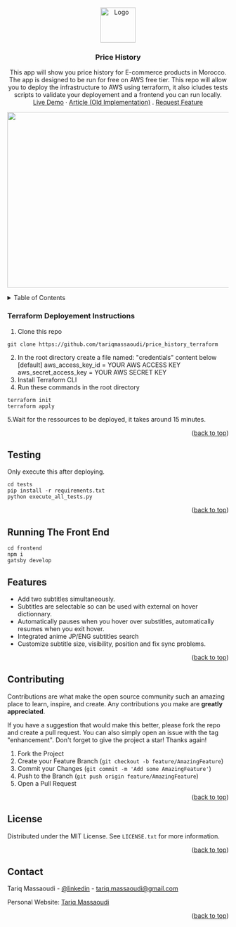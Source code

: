 
<a name="readme-top"></a>



<!-- PROJECT LOGO -->
<br />
<div align="center">
    <img src="https://user-images.githubusercontent.com/52799665/228613935-3e22aa58-bb38-4feb-8592-11f67e3715c4.png" alt="Logo" width="80" height="80">

  <h3 align="center">Price History</h3>


  <p align="center">
    This app will show you price history for E-commerce products in Morocco. The app is designed to be run for free on AWS free tier. This repo will allow you to deploy the infrastructure to AWS using terraform, it also icludes tests scripts to validate your deployement and a frontend you can run locally. 
    <br />
    <a href="https://www.tariqmassaoudi.com/jumiaapp/">Live Demo</a>
    ·
     <a href="https://www.tariqmassaoudi.com/jumia-price-comparator/">Article (Old Implementation)</a>
    .
    <a href="https://github.com/tariqmassaoudi/two-subs/issues">Request Feature</a>
  </p>

</div>
<div><p align="center">
<img  src="https://user-images.githubusercontent.com/52799665/228614596-5ebedbd3-b1a1-403c-b494-378ee25e4f20.png" width="600" height="400">
</p>
    </div>


<!-- TABLE OF CONTENTS -->
<details>
  <summary>Table of Contents</summary>
  <ol>
    <li><a href="#terraform-deployement-instructions">Terraform Deployement Instructions</a></li>
     <li><a href="#testing">Testing</a></li>
     <li><a href="#running-the-front-end">Running The Front End</a></li>
           <li><a href="#features">Features</a></li>
    <li><a href="#contributing">Contributing</a></li>
    <li><a href="#license">License</a></li>
    <li><a href="#contact">Contact</a></li>
  </ol>
</details>







### Terraform Deployement Instructions
1. Clone this repo
```
git clone https://github.com/tariqmassaoudi/price_history_terraform
```
2. In the root directory create a file named: "credentials" content below
[default]
aws_access_key_id = YOUR AWS ACCESS KEY
aws_secret_access_key = YOUR AWS SECRET KEY
3. Install Terraform CLI
4. Run these commands in the root directory
```
terraform init
terraform apply
```
5.Wait for the ressources to be deployed, it takes around 15 minutes. 

<p align="right">(<a href="#readme-top">back to top</a>)</p>

<!-- USAGE EXAMPLES -->

## Testing
Only execute this after deploying.
```
cd tests
pip install -r requirements.txt
python execute_all_tests.py
```

<p align="right">(<a href="#readme-top">back to top</a>)</p>


## Running The Front End
```
cd frontend
npm i 
gatsby develop

```



## Features

* Add two subtitles simultaneously.
* Subtitles are selectable so can be used with external on hover dictionnary.
* Automatically pauses when you hover over substitles, automatically resumes when you exit hover.
* Integrated anime JP/ENG subtitles search
* Customize subtitle size, visibility, position and fix sync problems.


<p align="right">(<a href="#readme-top">back to top</a>)</p>



<!-- CONTRIBUTING -->
## Contributing

Contributions are what make the open source community such an amazing place to learn, inspire, and create. Any contributions you make are **greatly appreciated**.

If you have a suggestion that would make this better, please fork the repo and create a pull request. You can also simply open an issue with the tag "enhancement".
Don't forget to give the project a star! Thanks again!

1. Fork the Project
2. Create your Feature Branch (`git checkout -b feature/AmazingFeature`)
3. Commit your Changes (`git commit -m 'Add some AmazingFeature'`)
4. Push to the Branch (`git push origin feature/AmazingFeature`)
5. Open a Pull Request

<p align="right">(<a href="#readme-top">back to top</a>)</p>



<!-- LICENSE -->
## License

Distributed under the MIT License. See `LICENSE.txt` for more information.

<p align="right">(<a href="#readme-top">back to top</a>)</p>



<!-- CONTACT -->
## Contact

Tariq Massaoudi - [@linkedin](https://www.linkedin.com/in/tariqmassaoudi/) - tariq.massaoudi@gmail.com

Personal Website: [Tariq Massaoudi](https://tariqmassaoudi.com)

<p align="right">(<a href="#readme-top">back to top</a>)</p>




<!-- MARKDOWN LINKS & IMAGES -->
<!-- https://www.markdownguide.org/basic-syntax/#reference-style-links -->
[contributors-shield]: https://img.shields.io/github/contributors/othneildrew/Best-README-Template.svg?style=for-the-badge
[contributors-url]: https://github.com/tariqmassaoudi/two-subs/Best-README-Template/graphs/contributors
[forks-shield]: https://img.shields.io/github/forks/othneildrew/Best-README-Template.svg?style=for-the-badge
[forks-url]: https://github.com/tariqmassaoudi/two-subs/Best-README-Template/network/members
[stars-shield]: https://img.shields.io/packagist/stars/tariqmassaoudi/two-subs
[stars-url]: https://github.com/tariqmassaoudi/two-subs
[issues-shield]: https://img.shields.io/github/issues/othneildrew/Best-README-Template.svg?style=for-the-badge
[issues-url]: https://github.com/tariqmassaoudi/two-subs/Best-README-Template/issues
[license-shield]: https://img.shields.io/github/license/othneildrew/Best-README-Template.svg?style=for-the-badge
[license-url]: https://github.com/tariqmassaoudi/two-subs/Best-README-Template/blob/master/LICENSE.txt
[linkedin-shield]: https://img.shields.io/badge/-LinkedIn-black.svg?style=for-the-badge&logo=linkedin&colorB=555
[linkedin-url]: https://www.linkedin.com/in/tariqmassaoudi/
[product-screenshot]: images/screenshot.png

